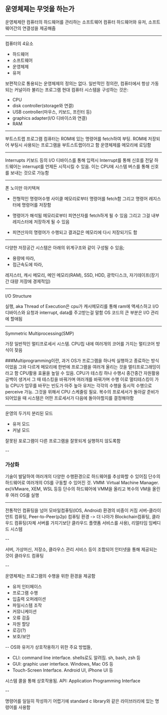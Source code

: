 ## 운영체제는 무엇을 하는가
운영체제란 컴퓨터의 하드웨어를 관리하는 소프트웨어
컴퓨터 하드웨어와 유저, 소프트웨어간의 연결성을 제공해줌

---
컴퓨터의 4요소

- 하드웨어
- 소프트웨어
- 운영체제
- 유저

보편적으로 통용되는 운영체제의 정의는 없다.
일반적인 정의란, 컴퓨터에서 항상 가동되는 커널이라 불리는 프로그램
현대 컴퓨터 시스템을 구성하는 것은:

- CPU
- disk controller(storage와 연결)
- USB controller(마우스, 키보드, 프린터 등)
- graphics adapter(I/O 디바이스와 연결)
- RAM

---
부트스트랩 프로그램
컴퓨터는 ROM에 있는 명령어를 fetch하여 부팅.
ROM에 저장되어 부팅시 사용되는 프로그램을 부트스트랩이라고 함
운영체제를 메모리에 로딩함

---
Interrupts
키보드 등의 I/O 디바이스를 통해 입력시 Interrupt를 통해 신호를 전달
하드웨어는 interrupt를 언제든 시작시킬 수 있음. 이는 CPU에 시스템 버스를 통해
신호를 보내는 것으로 가능함

---
폰 노이만 아키텍쳐

- 전형적인 명령어수행 사이클
메모리로부터 명령어를 fetch함
그리고 명령어 레지스터에 명령어를 저장함

- 명령어가 해석됨
메모리로부터 피연산자를 fetch하게 될 수 있음
그리고 그걸 내부 레지스터에 저장하게 될 수 있음
- 피연산자의 명령어가 수행되고
결과값은 메모리에 다시 저장되기도 함

---
다양한 저장공간 시스템은 아래의 위계구조와 같이 구성될 수 있음;

- 용량에 따라,
- 접근속도에 따라,

레지스터,
캐시 메모리,
메인 메모리(RAM),
SSD,
HDD,
광학디스크,
자기테이프(장기간 대량 저장에 경제적임)

---
I/O Structure

실행, aka Thread of Execution은 cpu가 캐시메모리를 통해 ram에 액세스하고
I/O 디바이스와 요청과 interrupt, data를 주고받는걸 말함
OS 코드의 큰 부분은 I/O 관리에 할애됨

---
Symmetric Multiprocessing(SMP)

가장 일반적인 멀티프로세서 시스템.
CPU칩 내에 여러개의 코어를 가지는 멀티코어 방식이 잦음

###Multiprogramming이란,
과거 OS가 프로그램을 하나씩 실행하고 종료하는 방식이었음
그와 다르게 메모리에 한번에 프로그램을 여러개 올리는 것을 멀티프로그래밍이라고 함
CPU활용 효율을 높일 수 있음.
CPU가 테스킹 하나 수행시 중간중간 자원활용 공백이 생겨서 그 때 테스킹을 바꿔가며
여러개를 바꿔가며 수행
이로 멀티테스킹이 가능
CPU가 업무를 바꾸는 빈도가 아주 높아 유저는 각각의 수행을 동시적 수행으로 perceive 가능. 
그것을 위해서 CPU 스케줄링 필요.
복수의 프로세서가 돌아갈 준비가 되어있을 때 시스템은 어떤 프로세서가 다음에 돌아야할지를 결정해야함

---
운영의 두가지 분리된 모드

- 유저 모드
- 커널 모드

잘못된 포로그램이 다른 프로그램을 잘못되게 실행하지 않도록함

--
### 가상화
기술이 발달하여 여러개의 다양한 수행환경으로 하드웨어를 추상화할 수 있어짐
단수의 하드웨어로 여러개의 OS를 구동할 수 있어진 것.
VMM: Virtual Machine Manager.
ex)VMware, XEM, WSL 등등
단수의 하드웨어에 VMM을 올리고 복수의 VM을 올린 후 여러 OS를 실행

---

전통적인 컴퓨팅을 넘어 모바일컴퓨팅(IOS, Android) 환경의 비중이 커짐
서버-클라이언트 컴퓨팅, Peer-to-Peer(p2p) 컴퓨팅 환경 -> 더 나아가 Blockchain컴퓨팅, 클라우드 컴퓨팅(자체 서버를 가지기보단 클라우드 플랫폼 서비스를 사용), 리얼타임 임베디드 시스템

--

서버, 가상머신, 저장소, 클라우스 관리 서비스 등이 조합되어 인터넷을 통해 제공되는 것이 클라우드 컴퓨팅

--

운영체제는 프로그램의 수행을 위한 환경을 제공함

- 유저 인터페이스
- 프로그램 수행
- 입출력 오퍼레이션
- 파일시스템 조작
- 커뮤니케이션
- 오류 검출
- 자원 할당
- 로깅(?)
- 보호/보안

--
OS와 유저가 상호작용하기 위한 주요 방법들,

- CLI: command line interface. shells로도 알려짐. sh, bash, zsh 등
- GUI: graphic user interface. Windows, Mac OS 등
- Touch-Screen Interface. Android UI, iPhone UI 등

시스템 콜을 통해 상호작용됨. 
API: Application Programming Interface

--

명령어를 일일히 작성하기 어렵기에 standard c library와 같은 라이브러리에 있는 명령어를 사용함

